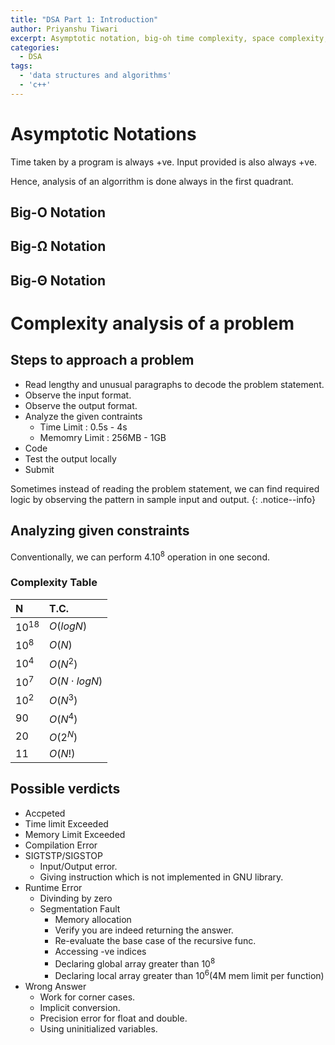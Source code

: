 ```yaml
---
title: "DSA Part 1: Introduction"
author: Priyanshu Tiwari
excerpt: Asymptotic notation, big-oh time complexity, space complexity, complexity Graph, possible verdicts
categories: 
  - DSA
tags:
  - 'data structures and algorithms'
  - 'c++'
---
```


# Asymptotic Notations

Time taken by a program is always +ve.
Input provided is also always +ve.

Hence, analysis of an algorrithm is done always in the first quadrant.

## Big-O Notation

## Big-Ω Notation

## Big-Θ Notation

# Complexity analysis of a problem

## Steps to approach a problem

* Read lengthy and unusual paragraphs to decode the problem statement.
* Observe the input format.
* Observe the output format.
* Analyze the given contraints
    - Time Limit : 0.5s - 4s
    - Memomry Limit : 256MB - 1GB
* Code
* Test the output locally
* Submit

Sometimes instead of reading the problem statement, we can find required logic by observing the pattern in sample input and output.
{: .notice--info}

## Analyzing given constraints

Conventionally, we can perform 4.10<sup>8</sup> operation in one second.

### Complexity Table

| N | T.C. |
| :-- | :-- |
| 10<sup>18</sup> | $O(logN)$ |
| 10<sup>8</sup> | $O(N)$ |
| 10<sup>4</sup> | $O(N^2)$ |
| 10<sup>7</sup> | $O(N \cdot logN)$ |
| 10<sup>2</sup> | $O(N^3)$ |
| 90 | $O(N^4)$ |
| 20 | $O(2^N)$ |
| 11 | $O(N!)$ |

## Possible verdicts

* Accpeted
* Time limit Exceeded
* Memory Limit Exceeded
* Compilation Error
* SIGTSTP/SIGSTOP
    - Input/Output error.
    - Giving instruction which is not implemented in GNU library.
* Runtime Error
    - Divinding by zero
    - Segmentation Fault 
        - Memory allocation
        - Verify you are indeed returning the answer.
        - Re-evaluate the base case of the recursive func.
        - Accessing -ve indices
        - Declaring global array greater than 10<sup>8</sup>
        - Declaring local array greater than 10<sup>6</sup>(4M mem limit per function)
* Wrong Answer
    - Work for corner cases.
    - Implicit conversion.
    - Precision error for float and double.
    - Using uninitialized variables.